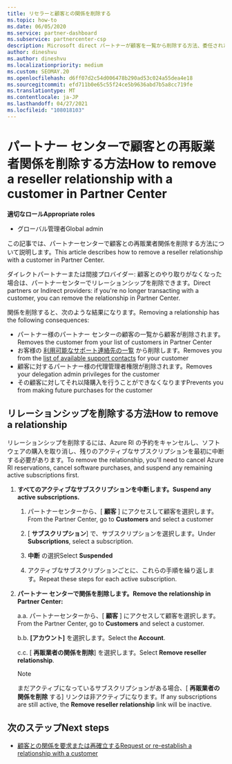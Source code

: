 ```yaml
---
title: リセラーと顧客との関係を削除する
ms.topic: how-to
ms.date: 06/05/2020
ms.service: partner-dashboard
ms.subservice: partnercenter-csp
description: Microsoft direct パートナーが顧客を一覧から削除する方法、委任された管理者特権を削除する方法、顧客のサポートまたは購入を停止する方法について説明します。
author: dineshvu
ms.author: dineshvu
ms.localizationpriority: medium
ms.custom: SEOMAY.20
ms.openlocfilehash: d6ff07d2c54d006478b290ad53c024a55dea4e18
ms.sourcegitcommit: efd711b0e65c55f24ce5b9636abd7b5a8cc719fe
ms.translationtype: MT
ms.contentlocale: ja-JP
ms.lasthandoff: 04/27/2021
ms.locfileid: "108018103"
---
```

# <a name="how-to-remove-a-reseller-relationship-with-a-customer-in-partner-center"></a><span data-ttu-id="a324f-103">パートナー センターで顧客との再販業者関係を削除する方法</span><span class="sxs-lookup"><span data-stu-id="a324f-103">How to remove a reseller relationship with a customer in Partner Center</span></span>

<span data-ttu-id="a324f-104">**適切なロール**</span><span class="sxs-lookup"><span data-stu-id="a324f-104">**Appropriate roles**</span></span>

- <span data-ttu-id="a324f-105">グローバル管理者</span><span class="sxs-lookup"><span data-stu-id="a324f-105">Global admin</span></span>

<span data-ttu-id="a324f-106">この記事では、パートナーセンターで顧客との再販業者関係を削除する方法について説明します。</span><span class="sxs-lookup"><span data-stu-id="a324f-106">This article describes how to remove a reseller relationship with a customer in Partner Center.</span></span>

<span data-ttu-id="a324f-107">ダイレクトパートナーまたは間接プロバイダー: 顧客とのやり取りがなくなった場合は、パートナーセンターでリレーションシップを削除できます。</span><span class="sxs-lookup"><span data-stu-id="a324f-107">Direct partners or Indirect providers: if you're no longer transacting with a customer, you can remove the relationship in Partner Center.</span></span>

<span data-ttu-id="a324f-108">関係を削除すると、次のような結果になります。</span><span class="sxs-lookup"><span data-stu-id="a324f-108">Removing a relationship has the following consequences:</span></span>

- <span data-ttu-id="a324f-109">パートナー様のパートナー センターの顧客の一覧から顧客が削除されます。</span><span class="sxs-lookup"><span data-stu-id="a324f-109">Removes the customer from your list of customers in Partner Center</span></span>
- <span data-ttu-id="a324f-110">お客様の [利用可能なサポート連絡先の一覧](assign-support-contacts.md) から削除します。</span><span class="sxs-lookup"><span data-stu-id="a324f-110">Removes you from the [list of available support contacts](assign-support-contacts.md) for your customer</span></span>
- <span data-ttu-id="a324f-111">顧客に対するパートナー様の代理管理者権限が削除されます。</span><span class="sxs-lookup"><span data-stu-id="a324f-111">Removes your delegation admin privileges for the customer</span></span>
- <span data-ttu-id="a324f-112">その顧客に対してそれ以降購入を行うことができなくなります</span><span class="sxs-lookup"><span data-stu-id="a324f-112">Prevents you from making future purchases for the customer</span></span>

## <a name="how-to-remove-a-relationship"></a><span data-ttu-id="a324f-113">リレーションシップを削除する方法</span><span class="sxs-lookup"><span data-stu-id="a324f-113">How to remove a relationship</span></span>

<span data-ttu-id="a324f-114">リレーションシップを削除するには、Azure RI の予約をキャンセルし、ソフトウェアの購入を取り消し、残りのアクティブなサブスクリプションを最初に中断する必要があります。</span><span class="sxs-lookup"><span data-stu-id="a324f-114">To remove the relationship, you'll need to cancel Azure RI reservations, cancel software purchases, and suspend any remaining active subscriptions first.</span></span>

1. <span data-ttu-id="a324f-115">**すべてのアクティブなサブスクリプションを中断します。**</span><span class="sxs-lookup"><span data-stu-id="a324f-115">**Suspend any active subscriptions.**</span></span>

   1. <span data-ttu-id="a324f-116">パートナーセンターから、[ **顧客** ] にアクセスして顧客を選択します。</span><span class="sxs-lookup"><span data-stu-id="a324f-116">From the Partner Center, go to **Customers** and select a customer</span></span>

   2. <span data-ttu-id="a324f-117">[ **サブスクリプション**] で、サブスクリプションを選択します。</span><span class="sxs-lookup"><span data-stu-id="a324f-117">Under **Subscriptions**, select a subscription.</span></span>

   3. <span data-ttu-id="a324f-118">**中断** の選択</span><span class="sxs-lookup"><span data-stu-id="a324f-118">Select **Suspended**</span></span>

   4. <span data-ttu-id="a324f-119">アクティブなサブスクリプションごとに、これらの手順を繰り返します。</span><span class="sxs-lookup"><span data-stu-id="a324f-119">Repeat these steps for each active subscription.</span></span>

2. <span data-ttu-id="a324f-120">**パートナー センターで関係を削除します。**</span><span class="sxs-lookup"><span data-stu-id="a324f-120">**Remove the relationship in Partner Center:**</span></span>

   <span data-ttu-id="a324f-121">a.</span><span class="sxs-lookup"><span data-stu-id="a324f-121">a.</span></span> <span data-ttu-id="a324f-122">パートナーセンターから、[ **顧客** ] にアクセスして顧客を選択します。</span><span class="sxs-lookup"><span data-stu-id="a324f-122">From the Partner Center, go to **Customers** and select a customer.</span></span>

   <span data-ttu-id="a324f-123">b.</span><span class="sxs-lookup"><span data-stu-id="a324f-123">b.</span></span> <span data-ttu-id="a324f-124">**[アカウント]** を選択します。</span><span class="sxs-lookup"><span data-stu-id="a324f-124">Select the **Account**.</span></span>

   <span data-ttu-id="a324f-125">c.</span><span class="sxs-lookup"><span data-stu-id="a324f-125">c.</span></span> <span data-ttu-id="a324f-126">[ **再販業者の関係を削除**] を選択します。</span><span class="sxs-lookup"><span data-stu-id="a324f-126">Select **Remove reseller relationship**.</span></span>

   > [!NOTE]
   > <span data-ttu-id="a324f-127">まだアクティブになっているサブスクリプションがある場合、[ **再販業者の関係を削除** する] リンクは非アクティブになります。</span><span class="sxs-lookup"><span data-stu-id="a324f-127">If any subscriptions are still active, the **Remove reseller relationship** link will be inactive.</span></span>

## <a name="next-steps"></a><span data-ttu-id="a324f-128">次のステップ</span><span class="sxs-lookup"><span data-stu-id="a324f-128">Next steps</span></span>

- [<span data-ttu-id="a324f-129">顧客との関係を要求または再確立する</span><span class="sxs-lookup"><span data-stu-id="a324f-129">Request or re-establish a relationship with a customer</span></span>](request-a-relationship-with-a-customer.md)
